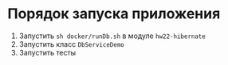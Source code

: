 # Порядок запуска приложения
1. Запустить `sh docker/runDb.sh` в модуле `hw22-hibernate`
2. Запустить класс `DbServiceDemo`
3. Запустить тесты